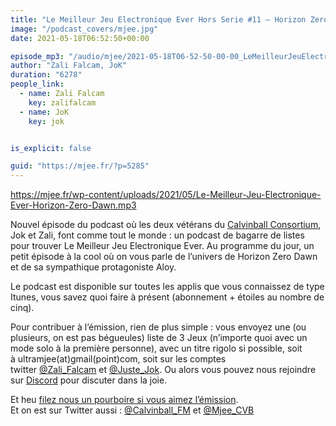 ```yaml
---
title: "Le Meilleur Jeu Electronique Ever Hors Serie #11 – Horizon Zero Dawn"
image: "/podcast_covers/mjee.jpg"
date: 2021-05-18T06:52:50+00:00

episode_mp3: "/audio/mjee/2021-05-18T06-52-50-00-00_LeMeilleurJeuElectroniqueEverHorsSerie11HorizonZeroDawn.mp3"
author: "Zali Falcam, JoK"
duration: "6278"
people_link: 
  - name: Zali Falcam
    key: zalifalcam
  - name: JoK
    key: jok


is_explicit: false

guid: "https://mjee.fr/?p=5285"
---
```


<PodcastHeader/>

<!-- ECRIRE LA DESCRIPTION DE L'EPISODE SOUS CETTE LIGNE -->

 
<a href="https://mjee.fr/wp-content/uploads/2021/05/Le-Meilleur-Jeu-Electronique-Ever-Horizon-Zero-Dawn.mp3" rel="nofollow">https://mjee.fr/wp-content/uploads/2021/05/Le-Meilleur-Jeu-Electronique-Ever-Horizon-Zero-Dawn.mp3</a>
 



<p> Nouvel épisode du podcast où les deux vétérans du <a href="https://calvinballradio.wordpress.com/" rel="nofollow">Calvinball Consortium</a>, Jok et Zali, font comme tout le monde : un podcast de bagarre de listes pour trouver&nbsp;Le Meilleur Jeu Electronique Ever. Au programme du jour, un petit épisode à la cool où on vous parle de l’univers de Horizon Zero Dawn et de sa sympathique protagoniste Aloy.</p>



<p> Le podcast est disponible sur toutes les applis que vous connaissez de type Itunes, vous savez quoi faire à présent (abonnement + étoiles au nombre de cinq). </p>



<p> Pour contribuer à l’émission, rien de plus simple : vous envoyez une (ou plusieurs, on est pas bégueules) liste de&nbsp;3 Jeux&nbsp;(n’importe quoi avec un mode solo à la première personne), avec un titre rigolo si possible, soit à&nbsp;ultramjee(at)gmail(point)com, soit sur les comptes twitter&nbsp;<a href="https://twitter.com/Zali_Falcam" rel="nofollow">@Zali_Falcam</a>&nbsp;et&nbsp;<a href="https://twitter.com/Juste_JoK" rel="nofollow">@Juste_Jok</a>.&nbsp;Ou alors vous pouvez nous rejoindre sur&nbsp;<a href="https://discord.gg/4RnA9v7" rel="nofollow">Discord</a>&nbsp;pour discuter dans la joie. </p>



<p> Et heu <a href="https://fr.tipeee.com/calvinball" rel="nofollow">filez nous un pourboire si vous aimez l’émission</a>. <br> Et on est sur Twitter aussi :&nbsp;<a href="https://twitter.com/Calvinball_FM?lang=fr" rel="nofollow">@Calvinball_FM</a>  et <a href="https://twitter.com/MJEE_CVB" rel="nofollow">@Mjee_CVB</a></p>


